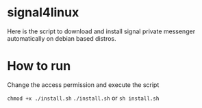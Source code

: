 # signal4linux
Here is the script to download and install signal private messenger automatically on debian based distros.

# How to run
Change the access permission and execute the script

```chmod +x ./install.sh```
```./install.sh``` or ```sh install.sh```
